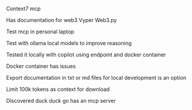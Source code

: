 Context7 mcp

Has documentation for web3
Vyper
Web3.py

Test mcp in personal laptop 

Test with ollama local models to improve reasoning

Tested it locally with copilot using endpoint and docker container 

Docker container has issues

Export documentation in txt or md files for local development is an option

Limit 100k tokens as context for download

Discovered duck duck go has an mcp server